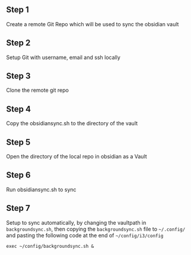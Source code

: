 ## Step 1
Create a remote Git Repo which will be used to sync the obsidian vault

## Step 2
Setup Git with username, email and ssh locally

## Step 3
Clone the remote git repo

## Step 4
Copy the obsidiansync.sh to the directory of the vault

## Step 5
Open the directory of the local repo in obsidian as a Vault

## Step 6
Run obsidiansync.sh to sync

## Step 7
Setup to sync automatically, by changing the vaultpath in `backgroundsync.sh`, then copying the `backgroundsync.sh` file to `~/.config/` and pasting the following code at the end of `~/config/i3/config`

```
exec ~/config/backgroundsync.sh &
```
